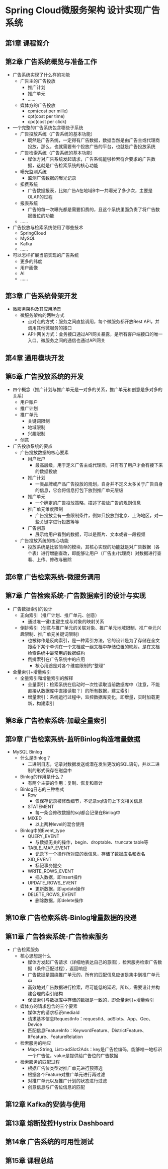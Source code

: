 # Spring Cloud微服务架构 设计实现广告系统
## 第1章 课程简介
## 第2章 广告系统概览与准备工作
- 广告系统实现了什么样的功能
    - 广告主的广告投放
        - 推广计划
        - 推广单元
        - ……
    - 媒体方的广告投放
        - cpm(cost per mille)
        - cpt(cost per time)
        - cpc(cost per click)
- 一个完整的广告系统包含哪些子系统
    - 广告投放系统（广告系统的基本功能）
        - 既然是广告系统，一定得有广告数据，数据当然是由广告主或代理商投放，那么，也就需要有个投放广告的平台，也就是广告投放系统
    - 广告检索系统（广告系统的基本功能）
        - 媒体方对广告系统发起请求，广告系统能够检索符合要求的广告数据，这就是广告检索系统的核心功能
    - 曝光监测系统
        - 监测广告数据的曝光记录
    - 扣费系统
        - 广告数据报表，比如广告A在地域B中一共曝光了多少次，主要是OLAP的过程
    - 报表系统
        - 广告的每一次曝光都是需要扣费的，且这个系统里面负责了将广告数据置位的功能
    - ……
- 广告投放与检索系统使用了哪些技术
    - SpringCloud
    - MySQL
    - Kafka
    - ……
- 可以怎样扩展当前实现的广告系统
    - 更多的纬度
    - 用户画像
    - AI
    - ……
## 第3章 广告系统骨架开发
- 微服务架构及其应用场景
    - 微服务架构的两种方式
        - 点对点的方式：服务之间直接调用，每个微服务都开放Rest API，并调用其他微服务的接口
        - API-网关方式：业务接口通过API网关暴露，是所有客户端接口的唯一入口。微服务之间的通信也通过API网关
## 第4章 通用模块开发
## 第5章 广告投放系统的开发
- 四个概念（推广计划与推广单元是一对多的关系，推广单元和创意是多对多的关系）
    - 用户账户
    - 推广计划
    - 推广单元
        - 关键词限制
        - 地域限制
        - 兴趣限制
    - 创意
- 广告投放系统的要点
    - 广告投放数据的核心要素
        - 用户账户
            - 最高层级，用于定义广告主或代理商，只有有了用户才会有接下来的数据投放
        - 推广计划
            - 一类品牌或产品广告投放的规划，自身并不定义太多关于广告自身的信息，它会将信息打包下放到推广单元层级
        - 推广单元
            - 一个确定的广告投放策略，描述了投放广告的规则信息
        - 推广单元维度限制
            - 广告投放会有一些限制条件，例如只投放到北京、上海地区，对一些关键字进行投放等等
        - 广告创意
            - 展示给用户看到的数据，可以是图片、文本或者一段视频
    - 广告投放系统的核心功能
        - 投放系统是比较简单的模块，其核心实现的功能就是对广告数据（各个表）进行增删查改，即能够让用户（广告主/代理商）对数据进行查看、上传、修改与删除
## 第6章 广告检索系统-微服务调用
## 第7章 广告检索系统-广告数据索引的设计与实现
- 广告数据索引的设计
    - 正向索引（推广计划、推广单元、创意）
        - 通过唯一键/主键生成与对象的映射关系
    - 倒排索引（创意与推广单元的关联对象、推广单元地域限制、推广单元兴趣限制、推广单元关键词限制）
        - 也被称作是反向索引，是一种索引方法，它的设计是为了存储在全文搜索下某个单词在一个文档或一组文档中存储位置的映射。是在文档检索系统中最常用的数据结构
        - 倒排索引在广告系统中的应用
            - 核心用途是对各个维度限制的“整理”
- 全量索引+增量索引
    - 全量索引和增量索引的解释
        - 全量索引：检索系统在启动时一次性读取当前数据库中（注意，不能直接从数据库中直接读取？）的所有数据，建立索引
        - 增量索引：系统运行过程中，监控数据库变化，即增量，实时加载更新，构建索引
## 第8章 广告检索系统-加载全量索引
## 第9章 广告检索系统-监听Binlog构造增量数据
- MySQL Binlog
    - 什么是Binlog？
        - 二进制日志，记录对数据发送或潜在发生更改的SQL语句，并以二进制的形式保存在磁盘中
    - Binlog的作用是什么？
        - 有两个主要的作用：复制、恢复和审计
    - Binlog日志的三种格式
        - Row
            - 仅保存记录被修改细节，不记录sql语句上下文相关信息
        - STATEMENT
            - 每一条会修改数据的sql都会记录在Binlog中
        - MIXED
            -  以上两种level的混合使用
    - Binlog中的Event_type
        - QUERY_EVENT
            - 与数据无关的操作，begin、droptable、truncate table等
        - TABLE_MAP_EVENT
            - 记录下一个操作所对应的表信息，存储了数据库名和表名
        - XID_EVENT
            - 标记事务提交
        - WRITE_ROWS_EVENT
            - 插入数据，即insert操作
        - UPDATE_ROWS_EVENT
            - 更新数据，即update操作
        - DELETE_ROWS_EVENT
            - 删除数据，即delete操作
## 第10章 广告检索系统-Binlog增量数据的投递
## 第11章 广告检索系统-广告检索服务
- 广告检索服务
    - 核心思想是什么
        - 媒体方发起广告请求（详细地表达自己的意图），检索服务检索广告数据（条件匹配过程），返回响应
        - 广告数据是围绕推广单元的，所有的匹配信息应该是集中到推广单元中
        - 高效地对广告数据进行检索，尽可能低的延迟，所以，需要设计并构建合理的索引结构
        - 保证索引与数据库中存储的数据是一致的，即全量索引+增量索引
    - 媒体方的请求包含的三个要素
        - 媒体方的请求标识mediaId
        - 请求基本信息RequestInfo：requestId、adSlots、App、Geo、Device
        - 匹配信息FeatureInfo：KeywordFeature、DistrictFeature、ItFeature、FeatureRelation
    - 检索服务的响应
        - Map<String, List>adSlot2Ads：key是广告位编码，能够唯一地标识一个广告位，value是提供给广告位的广告数据
    - 检索服务的匹配过程
        - 根据广告位类型对推广单元进行预筛选
        - 根据各个Feature对推广单元进行再过滤
        - 对推广单元以及推广计划的状态进行过滤
        - 创意信息与广告位信息的匹配
## 第12章 Kafka的安装与使用
## 第13章 熔断监控Hystrix Dashboard
## 第14章 广告系统的可用性测试
## 第15章 课程总结